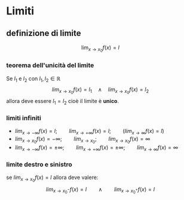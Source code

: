 # Limiti
## definizione di limite
$$
\lim_{x \to x_0} f(x) = l
$$

### teorema dell'unicità del limite
Se $l_1$ e $l_2$ con $l_1, l_2 \in \mathbb{R}$
$$
lim_{x \to x_0} f(x) = l_1 \quad \land \quad lim_{x \to x_0} f(x) = l_2
$$
allora deve essere $l_1 = l_2$ cioè il limite è **unico**.

### limiti infiniti
- $lim_{x \to -\infty} f(x) = l; \qquad lim_{x \to +\infty} f(x) = l; \qquad (lim_{x \to \infty} f(x) = l)$
- $lim_{x \to x_0} f(x) = -\infty; \qquad lim_{x \to x_0}; \qquad lim_{x \to x_0} f(x) = \infty$
- $lim_{x \to -\infty} f(x) = \pm\infty; \qquad lim_{x \to +\infty} f(x) = \pm\infty; \qquad lim_{x \to \infty} f(x) = \infty$

### limite destro e sinistro
se $lim_{x \to x_0} f(x) = l$ allora deve valere:
$$
lim_{x \to x_0^-} f(x) = l \qquad \land \qquad lim_{x \to x_0^+} f(x) = l
$$
